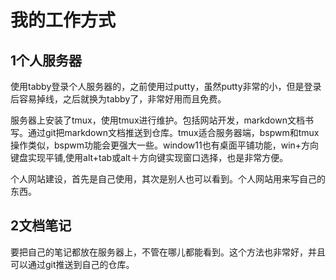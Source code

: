 # 我的工作方式
## 1个人服务器
使用tabby登录个人服务器的，之前使用过putty，虽然putty非常的小，但是登录后容易掉线，之后就换为tabby了，非常好用而且免费。

服务器上安装了tmux，使用tmux进行维护。包括网站开发，markdown文档书写。通过git把markdown文档推送到仓库。tmux适合服务器端，bspwm和tmux操作类似，bspwm功能会更强大一些。window11也有桌面平铺功能，win+方向键盘实现平铺,使用alt+tab或alt＋方向键实现窗口选择，也是非常方便。

个人网站建设，首先是自己使用，其次是别人也可以看到。个人网站用来写自己的东西。
## 2文档笔记
要把自己的笔记都放在服务器上，不管在哪儿都能看到。这个方法也非常好，并且可以通过git推送到自己的仓库。
